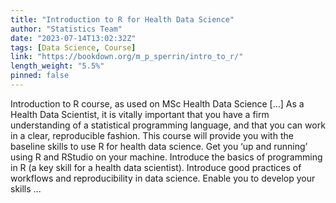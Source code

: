 ```yaml
---
title: "Introduction to R for Health Data Science"
author: "Statistics Team"
date: "2023-07-14T13:02:32Z"
tags: [Data Science, Course]
link: "https://bookdown.org/m_p_sperrin/intro_to_r/"
length_weight: "5.5%"
pinned: false
---
```


Introduction to R course, as used on MSc Health Data Science [...] As a Health Data Scientist, it is vitally important that you have a firm understanding of a statistical programming language, and that you can work in a clear, reproducible fashion. This course will provide you with the baseline skills to use R for health data science. Get you ‘up and running’ using R and RStudio on your machine. Introduce the basics of programming in R (a key skill for a health data scientist). Introduce good practices of workflows and reproducibility in data science. Enable you to develop your skills ...
